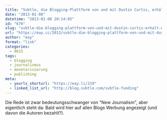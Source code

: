 ```yaml
---
title: "Svbtle, die Blogging-Plattform von und mit Dustin Curtis, erhält erste Finanzierungsrunde"
date: "2013-01-08"
datetime: "2013-01-08 20:14:05"
id: "676"
slug: "svbtle-die-blogging-plattform-von-und-mit-dustin-curtis-erhalt-erste-finanzierungsrunde"
url: "https://eay.cc/2013/svbtle-die-blogging-plattform-von-und-mit-dustin-curtis-erhalt-erste-finanzierungsrunde/"
author: "eay"
format: "link"
categories:
  - 0815
tags:
  - blogging
  - journalismus
  - monetarisierung
  - publishing
meta:
  - yourls_shorturl: "https://eay.li/219"
  - linked_list_url: "http://blog.svbtle.com/svbtle-funding"
---
```


Die Rede ist zwar bedeutungsschwanger von "New Journalism", aber eigentlich steht da: Bald wird hier auf allen Blogs Werbung angezeigt (und davon die Autoren bezahlt?).
